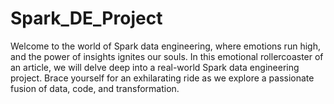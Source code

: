 # Spark_DE_Project

Welcome to the world of Spark data engineering, where emotions run high, and the power of insights ignites our souls. In this emotional rollercoaster of an article, we will delve deep into a real-world Spark data engineering project. Brace yourself for an exhilarating ride as we explore a passionate fusion of data, code, and transformation.